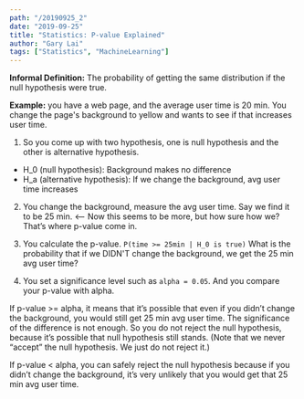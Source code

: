 ```yaml
---
path: "/20190925_2"
date: "2019-09-25"
title: "Statistics: P-value Explained"
author: "Gary Lai"
tags: ["Statistics", "MachineLearning"]
---
```


**Informal Definition:** The probability of getting the same distribution if the null hypothesis were true.

**Example:** you have a web page, and the average user time is 20 min. You change the page's background to yellow and wants to see if that increases user time.

1. So you come up with two hypothesis, one is null hypothesis and the other is alternative hypothesis.

- H_0 (null hypothesis): Background makes no difference
- H_a (alternative hypothesis): If we change the background, avg user time increases

2. You change the background, measure the avg user time. Say we find it to be 25 min. <— Now this seems to be more, but how sure how we? That’s where p-value come in.

3. You calculate the p-value. `P(time >= 25min | H_0 is true)` What is the probability that if we DIDN'T change the background, we get the 25 min avg user time?

4. You set a significance level such as `alpha = 0.05`. And you compare your p-value with alpha.

If p-value >= alpha, it means that it’s possible that even if you didn’t change the background, you would still get 25 min avg user time. The significance of the difference is not enough. So you do not reject the null hypothesis, because it’s possible that null hypothesis still stands. (Note that we never “accept” the null hypothesis. We just do not reject it.)

If p-value < alpha, you can safely reject the null hypothesis because if you didn’t change the background, it’s very unlikely that you would get that 25 min avg user time.
